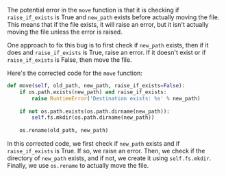 The potential error in the `move` function is that it is checking if `raise_if_exists` is True and `new_path` exists before actually moving the file. This means that if the file exists, it will raise an error, but it isn't actually moving the file unless the error is raised.

One approach to fix this bug is to first check if `new_path` exists, then if it does and `raise_if_exists` is True, raise an error. If it doesn't exist or if `raise_if_exists` is False, then move the file.

Here's the corrected code for the `move` function:
```python
def move(self, old_path, new_path, raise_if_exists=False):
    if os.path.exists(new_path) and raise_if_exists:
        raise RuntimeError('Destination exists: %s' % new_path)
    
    if not os.path.exists(os.path.dirname(new_path)):
        self.fs.mkdir(os.path.dirname(new_path))
    
    os.rename(old_path, new_path)
```
In this corrected code, we first check if `new_path` exists and if `raise_if_exists` is True. If so, we raise an error. Then, we check if the directory of `new_path` exists, and if not, we create it using `self.fs.mkdir`. Finally, we use `os.rename` to actually move the file.
